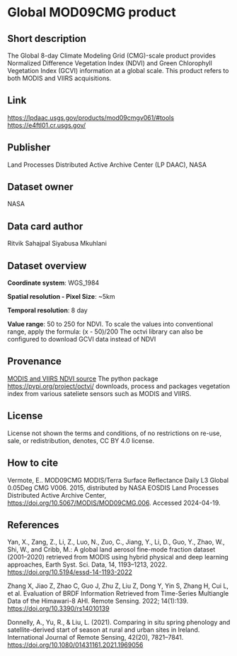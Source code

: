 # Global MOD09CMG product

## Short description
The Global 8-day Climate Modeling Grid (CMG)-scale product provides Normalized Difference Vegetation Index (NDVI) and Green Chlorophyll Vegetation Index (GCVI) information at a global scale. This product refers to both MODIS and VIIRS acquisitions.

## Link
https://lpdaac.usgs.gov/products/mod09cmgv061/#tools
https://e4ftl01.cr.usgs.gov/

## Publisher
Land Processes Distributed Active Archive Center (LP DAAC), NASA

## Dataset owner
NASA

## Data card author
Ritvik Sahajpal
Siyabusa Mkuhlani

## Dataset overview
**Coordinate system**: WGS_1984

**Spatial resolution - Pixel Size**: ~5km

**Temporal resolution**: 8 day

**Value range**: 50 to 250 for NDVI. To scale the values into conventional range, apply the formula: (x - 50)/200
The octvi library can also be configured to download GCVI data instead of NDVI

## Provenance
[MODIS and VIIRS NDVI source](https://lpdaac.usgs.gov/products/mod09cmgv061/)
The python package https://pypi.org/project/octvi/ downloads, process and packages vegetation index from various sateliete sensors such as MODIS and VIIRS.

## License
License not shown the terms and conditions, of no restrictions on re-use, sale, or redistribution, denotes, CC BY 4.0 license.

## How to cite
Vermote, E.. MOD09CMG MODIS/Terra Surface Reflectance Daily L3 Global 0.05Deg CMG V006. 2015, distributed by NASA EOSDIS Land Processes Distributed Active Archive Center, https://doi.org/10.5067/MODIS/MOD09CMG.006. Accessed 2024-04-19.

## References
Yan, X., Zang, Z., Li, Z., Luo, N., Zuo, C., Jiang, Y., Li, D., Guo, Y., Zhao, W., Shi, W., and Cribb, M.: A global land aerosol fine-mode fraction dataset (2001–2020) retrieved from MODIS using hybrid physical and deep learning approaches, Earth Syst. Sci. Data, 14, 1193–1213, 2022. https://doi.org/10.5194/essd-14-1193-2022

Zhang X, Jiao Z, Zhao C, Guo J, Zhu Z, Liu Z, Dong Y, Yin S, Zhang H, Cui L, et al. Evaluation of BRDF Information Retrieved from Time-Series Multiangle Data of the Himawari-8 AHI. Remote Sensing. 2022; 14(1):139. https://doi.org/10.3390/rs14010139

Donnelly, A., Yu, R., & Liu, L. (2021). Comparing in situ spring phenology and satellite-derived start of season at rural and urban sites in Ireland. International Journal of Remote Sensing, 42(20), 7821–7841. https://doi.org/10.1080/01431161.2021.1969056
